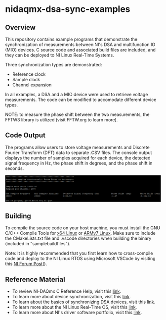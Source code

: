 # nidaqmx-dsa-sync-examples

## Overview
<p>This repository contains example programs that demonstrate the synchronization of measurements between NI's DSA and multifunction IO (MIO) devices. C source code and associated build files are included, and they can be deployed to NI Linux Real-Time Systems.
  
Three synchronization types are demonstrated:
  * Reference clock 
  * Sample clock 
  * Channel expansion

In all examples, a DSA and a MIO device were used to retrieve voltage measurements. The code can be modified to accomodate different device types. 
 
NOTE: to measure the phase shift between the two measurements, the FFTW3 library is utilized (visit FFTW.org to learn more).</p>

## Code Output
<p>The programs allow users to store voltage measurements and Discrete Fourier Transform (DFT) data to separate .CSV files. The console output displays the number of samples acquired for each device, the detected signal frequency in Hz, the phase shift in degrees, and the phase shift in seconds.</p>
  
![Console output](https://github.com/edavis0/ni-dsa-sync/blob/main/ConsoleOutImage.png)
  
## Building
To compile the source code on your host machine, you must install the GNU C/C++ Compile Tools for [x64 Linux][1] or [ARMv7 Linux][2]. Make sure to include the CMakeLists.txt file and .vscode directories when building the binary (included in "samplebuildfiles").

Note: It is highly recommended that you first learn how to cross-compile code and deploy to the NI Linux RTOS using Microsoft VSCode by visiting this [NI Forum Post][3]().
  
## Reference Material
* To review NI-DAQmx C Reference Help, visit this [link][7].
* To learn more about device synchronization, visit this [link][5].
* To learn about the basics of synchronizing DSA devices, visit this [link][6].
* To learn more about the NI Linux Real-Time OS, visit this [link][4].
* To learn more about NI's driver software portfolio, visit this [link][8].

[1]: https://www.ni.com/en-us/support/downloads/software-products/download.gnu-c---c---compile-tools-x64.html#338442 "x64 Linux Toolchain download" 
[2]: https://www.ni.com/en-us/support/downloads/software-products/download.gnu-c---c---compile-tools-for-armv7.html#338448 "ARMv7 Linux Toolchain download"
[3]: https://forums.ni.com/t5/NI-Linux-Real-Time-Documents/NI-Linux-Real-Time-Cross-Compiling-Using-the-NI-Linux-Real-Time/ta-p/4026449 "NI forum post"
[4]: https://www.ni.com/en-us/shop/linux.html "NI Linux homepage"
[5]: https://www.ni.com/en-us/support/documentation/supplemental/10/synchronization-explained.html "synchronization whitepaper"
[6]: https://www.ni.com/en-us/support/documentation/supplemental/10/dynamic-signal-acquisition--dsa--synchronization-basics.html "DSA synchronization whitepaper"
[7]: https://zone.ni.com/reference/en-XX/help/370471AM-01/ "reference guide"
[8]: https://www.ni.com/en-us/innovations/white-papers/21/hardware-drivers-the-key-to-nis-software-connectedness.html "whitepaper"
